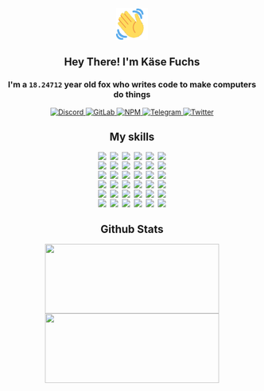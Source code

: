 <div><p align=center><img src=./resources/images/wave.gif width=64px height=64px></p><h2 align=center>Hey There! I'm Käse Fuchs</h2><h3 align=center>I'm a <code>18.24712</code> year old fox who writes code to make computers do things</h3><p align=center><a href=https://discord.com/users/507526681125322772><img alt=Discord src="https://img.shields.io/badge/Discord-5865F2?logo=discord&logoColor=white&style=flat-square#1ea5058778c6dbb51ae5f69262dc090d"> </a><a href=https://gitlab.com/kasefuchs><img alt=GitLab src="https://img.shields.io/badge/GitLab-330F63?logo=gitlab&logoColor=white&style=flat-square#1ea5058778c6dbb51ae5f69262dc090d"> </a><a href=https://npmjs.com/~kasefuchs><img alt=NPM src="https://img.shields.io/badge/NPM-CB3837?logo=npm&logoColor=white&style=flat-square#1ea5058778c6dbb51ae5f69262dc090d"> </a><a href=https://t.me/kasefuchs><img alt=Telegram src="https://img.shields.io/badge/Telegram-2CA5E0?logo=telegram&logoColor=white&style=flat-square#1ea5058778c6dbb51ae5f69262dc090d"> </a><a href=https://twitter.com/kasefuchs><img alt=Twitter src="https://img.shields.io/badge/Twitter-1DA1F2?logo=twitter&logoColor=white&style=flat-square#1ea5058778c6dbb51ae5f69262dc090d"></a></p><h2 align=center>My skills</h2><p align=center><a href=https://aws.amazon.com/ ><picture><source srcset="https://skillicons.dev/icons?i=aws&theme=dark#1ea5058778c6dbb51ae5f69262dc090d" media="(prefers-color-scheme: dark)"><source srcset="https://skillicons.dev/icons?i=aws&theme=light#1ea5058778c6dbb51ae5f69262dc090d" media="(prefers-color-scheme: light), (prefers-color-scheme: no-preference)"><img src="https://skillicons.dev/icons?i=aws&theme=light#1ea5058778c6dbb51ae5f69262dc090d"></picture></a>&nbsp;&nbsp;<a href=https://en.wikipedia.org/wiki/Bash_(Unix_shell)><picture><source srcset="https://skillicons.dev/icons?i=bash&theme=dark#1ea5058778c6dbb51ae5f69262dc090d" media="(prefers-color-scheme: dark)"><source srcset="https://skillicons.dev/icons?i=bash&theme=light#1ea5058778c6dbb51ae5f69262dc090d" media="(prefers-color-scheme: light), (prefers-color-scheme: no-preference)"><img src="https://skillicons.dev/icons?i=bash&theme=light#1ea5058778c6dbb51ae5f69262dc090d"></picture></a>&nbsp;&nbsp;<a href=https://discord.com/developers/docs><picture><source srcset="https://skillicons.dev/icons?i=bots&theme=dark#1ea5058778c6dbb51ae5f69262dc090d" media="(prefers-color-scheme: dark)"><source srcset="https://skillicons.dev/icons?i=bots&theme=light#1ea5058778c6dbb51ae5f69262dc090d" media="(prefers-color-scheme: light), (prefers-color-scheme: no-preference)"><img src="https://skillicons.dev/icons?i=bots&theme=light#1ea5058778c6dbb51ae5f69262dc090d"></picture></a>&nbsp;&nbsp;<a href=https://www.cloudflare.com/ ><picture><source srcset="https://skillicons.dev/icons?i=cloudflare&theme=dark#1ea5058778c6dbb51ae5f69262dc090d" media="(prefers-color-scheme: dark)"><source srcset="https://skillicons.dev/icons?i=cloudflare&theme=light#1ea5058778c6dbb51ae5f69262dc090d" media="(prefers-color-scheme: light), (prefers-color-scheme: no-preference)"><img src="https://skillicons.dev/icons?i=cloudflare&theme=light#1ea5058778c6dbb51ae5f69262dc090d"></picture></a>&nbsp;&nbsp;<a href=https://en.wikipedia.org/wiki/CSS><picture><source srcset="https://skillicons.dev/icons?i=css&theme=dark#1ea5058778c6dbb51ae5f69262dc090d" media="(prefers-color-scheme: dark)"><source srcset="https://skillicons.dev/icons?i=css&theme=light#1ea5058778c6dbb51ae5f69262dc090d" media="(prefers-color-scheme: light), (prefers-color-scheme: no-preference)"><img src="https://skillicons.dev/icons?i=css&theme=light#1ea5058778c6dbb51ae5f69262dc090d"></picture></a>&nbsp;&nbsp;<a href=https://www.docker.com/ ><picture><source srcset="https://skillicons.dev/icons?i=docker&theme=dark#1ea5058778c6dbb51ae5f69262dc090d" media="(prefers-color-scheme: dark)"><source srcset="https://skillicons.dev/icons?i=docker&theme=light#1ea5058778c6dbb51ae5f69262dc090d" media="(prefers-color-scheme: light), (prefers-color-scheme: no-preference)"><img src="https://skillicons.dev/icons?i=docker&theme=light#1ea5058778c6dbb51ae5f69262dc090d"></picture></a><br><a href=https://www.electronjs.org/ ><picture><source srcset="https://skillicons.dev/icons?i=electron&theme=dark#1ea5058778c6dbb51ae5f69262dc090d" media="(prefers-color-scheme: dark)"><source srcset="https://skillicons.dev/icons?i=electron&theme=light#1ea5058778c6dbb51ae5f69262dc090d" media="(prefers-color-scheme: light), (prefers-color-scheme: no-preference)"><img src="https://skillicons.dev/icons?i=electron&theme=light#1ea5058778c6dbb51ae5f69262dc090d"></picture></a>&nbsp;&nbsp;<a href=https://expressjs.com/ ><picture><source srcset="https://skillicons.dev/icons?i=express&theme=dark#1ea5058778c6dbb51ae5f69262dc090d" media="(prefers-color-scheme: dark)"><source srcset="https://skillicons.dev/icons?i=express&theme=light#1ea5058778c6dbb51ae5f69262dc090d" media="(prefers-color-scheme: light), (prefers-color-scheme: no-preference)"><img src="https://skillicons.dev/icons?i=express&theme=light#1ea5058778c6dbb51ae5f69262dc090d"></picture></a>&nbsp;&nbsp;<a href=https://www.figma.com/ ><picture><source srcset="https://skillicons.dev/icons?i=figma&theme=dark#1ea5058778c6dbb51ae5f69262dc090d" media="(prefers-color-scheme: dark)"><source srcset="https://skillicons.dev/icons?i=figma&theme=light#1ea5058778c6dbb51ae5f69262dc090d" media="(prefers-color-scheme: light), (prefers-color-scheme: no-preference)"><img src="https://skillicons.dev/icons?i=figma&theme=light#1ea5058778c6dbb51ae5f69262dc090d"></picture></a>&nbsp;&nbsp;<a href=https://firebase.google.com/ ><picture><source srcset="https://skillicons.dev/icons?i=firebase&theme=dark#1ea5058778c6dbb51ae5f69262dc090d" media="(prefers-color-scheme: dark)"><source srcset="https://skillicons.dev/icons?i=firebase&theme=light#1ea5058778c6dbb51ae5f69262dc090d" media="(prefers-color-scheme: light), (prefers-color-scheme: no-preference)"><img src="https://skillicons.dev/icons?i=firebase&theme=light#1ea5058778c6dbb51ae5f69262dc090d"></picture></a>&nbsp;&nbsp;<a href=https://flask.palletsprojects.com/ ><picture><source srcset="https://skillicons.dev/icons?i=flask&theme=dark#1ea5058778c6dbb51ae5f69262dc090d" media="(prefers-color-scheme: dark)"><source srcset="https://skillicons.dev/icons?i=flask&theme=light#1ea5058778c6dbb51ae5f69262dc090d" media="(prefers-color-scheme: light), (prefers-color-scheme: no-preference)"><img src="https://skillicons.dev/icons?i=flask&theme=light#1ea5058778c6dbb51ae5f69262dc090d"></picture></a>&nbsp;&nbsp;<a href=https://cloud.google.com/ ><picture><source srcset="https://skillicons.dev/icons?i=gcp&theme=dark#1ea5058778c6dbb51ae5f69262dc090d" media="(prefers-color-scheme: dark)"><source srcset="https://skillicons.dev/icons?i=gcp&theme=light#1ea5058778c6dbb51ae5f69262dc090d" media="(prefers-color-scheme: light), (prefers-color-scheme: no-preference)"><img src="https://skillicons.dev/icons?i=gcp&theme=light#1ea5058778c6dbb51ae5f69262dc090d"></picture></a><br><a href=https://git-scm.com/ ><picture><source srcset="https://skillicons.dev/icons?i=git&theme=dark#1ea5058778c6dbb51ae5f69262dc090d" media="(prefers-color-scheme: dark)"><source srcset="https://skillicons.dev/icons?i=git&theme=light#1ea5058778c6dbb51ae5f69262dc090d" media="(prefers-color-scheme: light), (prefers-color-scheme: no-preference)"><img src="https://skillicons.dev/icons?i=git&theme=light#1ea5058778c6dbb51ae5f69262dc090d"></picture></a>&nbsp;&nbsp;<a href=https://github.com/ ><picture><source srcset="https://skillicons.dev/icons?i=github&theme=dark#1ea5058778c6dbb51ae5f69262dc090d" media="(prefers-color-scheme: dark)"><source srcset="https://skillicons.dev/icons?i=github&theme=light#1ea5058778c6dbb51ae5f69262dc090d" media="(prefers-color-scheme: light), (prefers-color-scheme: no-preference)"><img src="https://skillicons.dev/icons?i=github&theme=light#1ea5058778c6dbb51ae5f69262dc090d"></picture></a>&nbsp;&nbsp;<a href=https://gitlab.com/ ><picture><source srcset="https://skillicons.dev/icons?i=gitlab&theme=dark#1ea5058778c6dbb51ae5f69262dc090d" media="(prefers-color-scheme: dark)"><source srcset="https://skillicons.dev/icons?i=gitlab&theme=light#1ea5058778c6dbb51ae5f69262dc090d" media="(prefers-color-scheme: light), (prefers-color-scheme: no-preference)"><img src="https://skillicons.dev/icons?i=gitlab&theme=light#1ea5058778c6dbb51ae5f69262dc090d"></picture></a>&nbsp;&nbsp;<a href=https://www.heroku.com/ ><picture><source srcset="https://skillicons.dev/icons?i=heroku&theme=dark#1ea5058778c6dbb51ae5f69262dc090d" media="(prefers-color-scheme: dark)"><source srcset="https://skillicons.dev/icons?i=heroku&theme=light#1ea5058778c6dbb51ae5f69262dc090d" media="(prefers-color-scheme: light), (prefers-color-scheme: no-preference)"><img src="https://skillicons.dev/icons?i=heroku&theme=light#1ea5058778c6dbb51ae5f69262dc090d"></picture></a>&nbsp;&nbsp;<a href=https://en.wikipedia.org/wiki/HTML><picture><source srcset="https://skillicons.dev/icons?i=html&theme=dark#1ea5058778c6dbb51ae5f69262dc090d" media="(prefers-color-scheme: dark)"><source srcset="https://skillicons.dev/icons?i=html&theme=light#1ea5058778c6dbb51ae5f69262dc090d" media="(prefers-color-scheme: light), (prefers-color-scheme: no-preference)"><img src="https://skillicons.dev/icons?i=html&theme=light#1ea5058778c6dbb51ae5f69262dc090d"></picture></a>&nbsp;&nbsp;<a href=https://en.wikipedia.org/wiki/JavaScript><picture><source srcset="https://skillicons.dev/icons?i=js&theme=dark#1ea5058778c6dbb51ae5f69262dc090d" media="(prefers-color-scheme: dark)"><source srcset="https://skillicons.dev/icons?i=js&theme=light#1ea5058778c6dbb51ae5f69262dc090d" media="(prefers-color-scheme: light), (prefers-color-scheme: no-preference)"><img src="https://skillicons.dev/icons?i=js&theme=light#1ea5058778c6dbb51ae5f69262dc090d"></picture></a><br><a href=https://en.wikipedia.org/wiki/Linux><picture><source srcset="https://skillicons.dev/icons?i=linux&theme=dark#1ea5058778c6dbb51ae5f69262dc090d" media="(prefers-color-scheme: dark)"><source srcset="https://skillicons.dev/icons?i=linux&theme=light#1ea5058778c6dbb51ae5f69262dc090d" media="(prefers-color-scheme: light), (prefers-color-scheme: no-preference)"><img src="https://skillicons.dev/icons?i=linux&theme=light#1ea5058778c6dbb51ae5f69262dc090d"></picture></a>&nbsp;&nbsp;<a href=https://mui.com/ ><picture><source srcset="https://skillicons.dev/icons?i=materialui&theme=dark#1ea5058778c6dbb51ae5f69262dc090d" media="(prefers-color-scheme: dark)"><source srcset="https://skillicons.dev/icons?i=materialui&theme=light#1ea5058778c6dbb51ae5f69262dc090d" media="(prefers-color-scheme: light), (prefers-color-scheme: no-preference)"><img src="https://skillicons.dev/icons?i=materialui&theme=light#1ea5058778c6dbb51ae5f69262dc090d"></picture></a>&nbsp;&nbsp;<a href=https://en.wikipedia.org/wiki/Markdown><picture><source srcset="https://skillicons.dev/icons?i=md&theme=dark#1ea5058778c6dbb51ae5f69262dc090d" media="(prefers-color-scheme: dark)"><source srcset="https://skillicons.dev/icons?i=md&theme=light#1ea5058778c6dbb51ae5f69262dc090d" media="(prefers-color-scheme: light), (prefers-color-scheme: no-preference)"><img src="https://skillicons.dev/icons?i=md&theme=light#1ea5058778c6dbb51ae5f69262dc090d"></picture></a>&nbsp;&nbsp;<a href=https://www.mongodb.com/ ><picture><source srcset="https://skillicons.dev/icons?i=mongodb&theme=dark#1ea5058778c6dbb51ae5f69262dc090d" media="(prefers-color-scheme: dark)"><source srcset="https://skillicons.dev/icons?i=mongodb&theme=light#1ea5058778c6dbb51ae5f69262dc090d" media="(prefers-color-scheme: light), (prefers-color-scheme: no-preference)"><img src="https://skillicons.dev/icons?i=mongodb&theme=light#1ea5058778c6dbb51ae5f69262dc090d"></picture></a>&nbsp;&nbsp;<a href=https://www.mysql.com/ ><picture><source srcset="https://skillicons.dev/icons?i=mysql&theme=dark#1ea5058778c6dbb51ae5f69262dc090d" media="(prefers-color-scheme: dark)"><source srcset="https://skillicons.dev/icons?i=mysql&theme=light#1ea5058778c6dbb51ae5f69262dc090d" media="(prefers-color-scheme: light), (prefers-color-scheme: no-preference)"><img src="https://skillicons.dev/icons?i=mysql&theme=light#1ea5058778c6dbb51ae5f69262dc090d"></picture></a>&nbsp;&nbsp;<a href=https://nextjs.org/ ><picture><source srcset="https://skillicons.dev/icons?i=nextjs&theme=dark#1ea5058778c6dbb51ae5f69262dc090d" media="(prefers-color-scheme: dark)"><source srcset="https://skillicons.dev/icons?i=nextjs&theme=light#1ea5058778c6dbb51ae5f69262dc090d" media="(prefers-color-scheme: light), (prefers-color-scheme: no-preference)"><img src="https://skillicons.dev/icons?i=nextjs&theme=light#1ea5058778c6dbb51ae5f69262dc090d"></picture></a><br><a href=https://nodejs.org/en/ ><picture><source srcset="https://skillicons.dev/icons?i=nodejs&theme=dark#1ea5058778c6dbb51ae5f69262dc090d" media="(prefers-color-scheme: dark)"><source srcset="https://skillicons.dev/icons?i=nodejs&theme=light#1ea5058778c6dbb51ae5f69262dc090d" media="(prefers-color-scheme: light), (prefers-color-scheme: no-preference)"><img src="https://skillicons.dev/icons?i=nodejs&theme=light#1ea5058778c6dbb51ae5f69262dc090d"></picture></a>&nbsp;&nbsp;<a href=https://www.postgresql.org/ ><picture><source srcset="https://skillicons.dev/icons?i=postgres&theme=dark#1ea5058778c6dbb51ae5f69262dc090d" media="(prefers-color-scheme: dark)"><source srcset="https://skillicons.dev/icons?i=postgres&theme=light#1ea5058778c6dbb51ae5f69262dc090d" media="(prefers-color-scheme: light), (prefers-color-scheme: no-preference)"><img src="https://skillicons.dev/icons?i=postgres&theme=light#1ea5058778c6dbb51ae5f69262dc090d"></picture></a>&nbsp;&nbsp;<a href=https://learn.microsoft.com/en-us/powershell/ ><picture><source srcset="https://skillicons.dev/icons?i=powershell&theme=dark#1ea5058778c6dbb51ae5f69262dc090d" media="(prefers-color-scheme: dark)"><source srcset="https://skillicons.dev/icons?i=powershell&theme=light#1ea5058778c6dbb51ae5f69262dc090d" media="(prefers-color-scheme: light), (prefers-color-scheme: no-preference)"><img src="https://skillicons.dev/icons?i=powershell&theme=light#1ea5058778c6dbb51ae5f69262dc090d"></picture></a>&nbsp;&nbsp;<a href=https://www.python.org/ ><picture><source srcset="https://skillicons.dev/icons?i=py&theme=dark#1ea5058778c6dbb51ae5f69262dc090d" media="(prefers-color-scheme: dark)"><source srcset="https://skillicons.dev/icons?i=py&theme=light#1ea5058778c6dbb51ae5f69262dc090d" media="(prefers-color-scheme: light), (prefers-color-scheme: no-preference)"><img src="https://skillicons.dev/icons?i=py&theme=light#1ea5058778c6dbb51ae5f69262dc090d"></picture></a>&nbsp;&nbsp;<a href=https://www.raspberrypi.org/ ><picture><source srcset="https://skillicons.dev/icons?i=raspberrypi&theme=dark#1ea5058778c6dbb51ae5f69262dc090d" media="(prefers-color-scheme: dark)"><source srcset="https://skillicons.dev/icons?i=raspberrypi&theme=light#1ea5058778c6dbb51ae5f69262dc090d" media="(prefers-color-scheme: light), (prefers-color-scheme: no-preference)"><img src="https://skillicons.dev/icons?i=raspberrypi&theme=light#1ea5058778c6dbb51ae5f69262dc090d"></picture></a>&nbsp;&nbsp;<a href=https://reactjs.org/ ><picture><source srcset="https://skillicons.dev/icons?i=react&theme=dark#1ea5058778c6dbb51ae5f69262dc090d" media="(prefers-color-scheme: dark)"><source srcset="https://skillicons.dev/icons?i=react&theme=light#1ea5058778c6dbb51ae5f69262dc090d" media="(prefers-color-scheme: light), (prefers-color-scheme: no-preference)"><img src="https://skillicons.dev/icons?i=react&theme=light#1ea5058778c6dbb51ae5f69262dc090d"></picture></a><br><a href=https://redux.js.org/ ><picture><source srcset="https://skillicons.dev/icons?i=redux&theme=dark#1ea5058778c6dbb51ae5f69262dc090d" media="(prefers-color-scheme: dark)"><source srcset="https://skillicons.dev/icons?i=redux&theme=light#1ea5058778c6dbb51ae5f69262dc090d" media="(prefers-color-scheme: light), (prefers-color-scheme: no-preference)"><img src="https://skillicons.dev/icons?i=redux&theme=light#1ea5058778c6dbb51ae5f69262dc090d"></picture></a>&nbsp;&nbsp;<a href=https://en.wikipedia.org/wiki/Regular_expression><picture><source srcset="https://skillicons.dev/icons?i=regex&theme=dark#1ea5058778c6dbb51ae5f69262dc090d" media="(prefers-color-scheme: dark)"><source srcset="https://skillicons.dev/icons?i=regex&theme=light#1ea5058778c6dbb51ae5f69262dc090d" media="(prefers-color-scheme: light), (prefers-color-scheme: no-preference)"><img src="https://skillicons.dev/icons?i=regex&theme=light#1ea5058778c6dbb51ae5f69262dc090d"></picture></a>&nbsp;&nbsp;<a href=https://en.wikipedia.org/wiki/Sass_(stylesheet_language)><picture><source srcset="https://skillicons.dev/icons?i=sass&theme=dark#1ea5058778c6dbb51ae5f69262dc090d" media="(prefers-color-scheme: dark)"><source srcset="https://skillicons.dev/icons?i=sass&theme=light#1ea5058778c6dbb51ae5f69262dc090d" media="(prefers-color-scheme: light), (prefers-color-scheme: no-preference)"><img src="https://skillicons.dev/icons?i=sass&theme=light#1ea5058778c6dbb51ae5f69262dc090d"></picture></a>&nbsp;&nbsp;<a href=https://www.typescriptlang.org/ ><picture><source srcset="https://skillicons.dev/icons?i=ts&theme=dark#1ea5058778c6dbb51ae5f69262dc090d" media="(prefers-color-scheme: dark)"><source srcset="https://skillicons.dev/icons?i=ts&theme=light#1ea5058778c6dbb51ae5f69262dc090d" media="(prefers-color-scheme: light), (prefers-color-scheme: no-preference)"><img src="https://skillicons.dev/icons?i=ts&theme=light#1ea5058778c6dbb51ae5f69262dc090d"></picture></a>&nbsp;&nbsp;<a href=https://unity.com/ ><picture><source srcset="https://skillicons.dev/icons?i=unity&theme=dark#1ea5058778c6dbb51ae5f69262dc090d" media="(prefers-color-scheme: dark)"><source srcset="https://skillicons.dev/icons?i=unity&theme=light#1ea5058778c6dbb51ae5f69262dc090d" media="(prefers-color-scheme: light), (prefers-color-scheme: no-preference)"><img src="https://skillicons.dev/icons?i=unity&theme=light#1ea5058778c6dbb51ae5f69262dc090d"></picture></a>&nbsp;&nbsp;<a href=https://workers.cloudflare.com/ ><picture><source srcset="https://skillicons.dev/icons?i=workers&theme=dark#1ea5058778c6dbb51ae5f69262dc090d" media="(prefers-color-scheme: dark)"><source srcset="https://skillicons.dev/icons?i=workers&theme=light#1ea5058778c6dbb51ae5f69262dc090d" media="(prefers-color-scheme: light), (prefers-color-scheme: no-preference)"><img src="https://skillicons.dev/icons?i=workers&theme=light#1ea5058778c6dbb51ae5f69262dc090d"></picture></a><br></p><h2 align=center>Github Stats</h2><p align=center><picture><source srcset="https://github-readme-stats-kasefuchs.vercel.app/api/?count_private=true&hide_border=true&hide_rank=true&line_height=20&hide_title=true&username=Kasefuchs&theme=dark#1ea5058778c6dbb51ae5f69262dc090d" media="(prefers-color-scheme: dark)"><source srcset="https://github-readme-stats-kasefuchs.vercel.app/api/?count_private=true&hide_border=true&hide_rank=true&line_height=20&hide_title=true&username=Kasefuchs&theme=light#1ea5058778c6dbb51ae5f69262dc090d" media="(prefers-color-scheme: light), (prefers-color-scheme: no-preference)"><img align=middle width=350 height=140 src="https://github-readme-stats-kasefuchs.vercel.app/api/?count_private=true&hide_border=true&hide_rank=true&line_height=20&hide_title=true&username=Kasefuchs&theme=light#1ea5058778c6dbb51ae5f69262dc090d"></picture><picture><source srcset="https://github-readme-stats-kasefuchs.vercel.app/api/top-langs/?count_private=true&hide_border=true&layout=compact&username=Kasefuchs&theme=dark#1ea5058778c6dbb51ae5f69262dc090d" media="(prefers-color-scheme: dark)"><source srcset="https://github-readme-stats-kasefuchs.vercel.app/api/top-langs/?count_private=true&hide_border=true&layout=compact&username=Kasefuchs&theme=light#1ea5058778c6dbb51ae5f69262dc090d" media="(prefers-color-scheme: light), (prefers-color-scheme: no-preference)"><img align=middle width=350 height=140 src="https://github-readme-stats-kasefuchs.vercel.app/api/top-langs/?count_private=true&hide_border=true&layout=compact&username=Kasefuchs&theme=light#1ea5058778c6dbb51ae5f69262dc090d"></picture></p><img src="https://hit.yhype.me/github/profile?user_id=64592097#1ea5058778c6dbb51ae5f69262dc090d" alt=""></div>